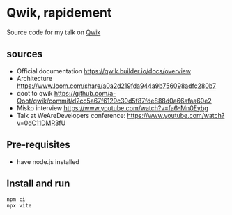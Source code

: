 # Qwik, rapidement

Source code for my talk on [Qwik](http://qwik.builder.io)

## sources

- Official documentation <https://qwik.builder.io/docs/overview>
- Architecture <https://www.loom.com/share/a0a2d219fda944a9b756098adfc280b7>
- qoot to qwik https://github.com/a-Qoot/qwik/commit/d2cc5a67f6129c30d5f87fde888d0a66afaa60e2
- Misko interview <https://www.youtube.com/watch?v=fa6-Mn0Eybg>
- Talk at WeAreDevelopers conference: <https://www.youtube.com/watch?v=0dC11DMR3fU>

## Pre-requisites

- have node.js installed

## Install and run

    npm ci
    npx vite
